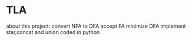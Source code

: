 # TLA
about this project:
convert NFA to DFA
accept FA
minimize DFA
implement star,concat and union
coded in python
